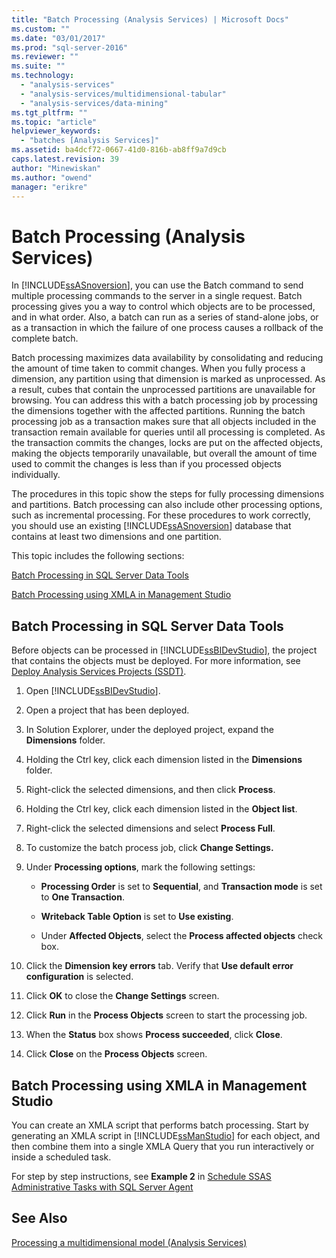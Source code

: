 ```yaml
---
title: "Batch Processing (Analysis Services) | Microsoft Docs"
ms.custom: ""
ms.date: "03/01/2017"
ms.prod: "sql-server-2016"
ms.reviewer: ""
ms.suite: ""
ms.technology: 
  - "analysis-services"
  - "analysis-services/multidimensional-tabular"
  - "analysis-services/data-mining"
ms.tgt_pltfrm: ""
ms.topic: "article"
helpviewer_keywords: 
  - "batches [Analysis Services]"
ms.assetid: ba4dcf72-0667-41d0-816b-ab8ff9a7d9cb
caps.latest.revision: 39
author: "Minewiskan"
ms.author: "owend"
manager: "erikre"
---
```

# Batch Processing (Analysis Services)
  In [!INCLUDE[ssASnoversion](../../includes/ssasnoversion-md.md)], you can use the Batch command to send multiple processing commands to the server in a single request. Batch processing gives you a way to control which objects are to be processed, and in what order. Also, a batch can run as a series of stand-alone jobs, or as a transaction in which the failure of one process causes a rollback of the complete batch.  
  
 Batch processing maximizes data availability by consolidating and reducing the amount of time taken to commit changes. When you fully process a dimension, any partition using that dimension is marked as unprocessed. As a result, cubes that contain the unprocessed partitions are unavailable for browsing. You can address this with a batch processing job by processing the dimensions together with the affected partitions. Running the batch processing job as a transaction makes sure that all objects included in the transaction remain available for queries until all processing is completed. As the transaction commits the changes, locks are put on the affected objects, making the objects temporarily unavailable, but overall the amount of time used to commit the changes is less than if you processed objects individually.  
  
 The procedures in this topic show the steps for fully processing dimensions and partitions. Batch processing can also include other processing options, such as incremental processing. For these procedures to work correctly, you should use an existing [!INCLUDE[ssASnoversion](../../includes/ssasnoversion-md.md)] database that contains at least two dimensions and one partition.  
  
 This topic includes the following sections:  
  
 [Batch Processing in SQL Server Data Tools](#bkmk_ssdt)  
  
 [Batch Processing using XMLA in Management Studio](#bkmk_xmla)  
  
##  <a name="bkmk_ssdt"></a> Batch Processing in SQL Server Data Tools  
 Before objects can be processed in [!INCLUDE[ssBIDevStudio](../../includes/ssbidevstudio-md.md)], the project that contains the objects must be deployed. For more information, see [Deploy Analysis Services Projects &#40;SSDT&#41;](../../analysis-services/multidimensional-models/deploy-analysis-services-projects-ssdt.md).  
  
1.  Open [!INCLUDE[ssBIDevStudio](../../includes/ssbidevstudio-md.md)].  
  
2.  Open a project that has been deployed.  
  
3.  In Solution Explorer, under the deployed project, expand the **Dimensions** folder.  
  
4.  Holding the Ctrl key, click each dimension listed in the **Dimensions** folder.  
  
5.  Right-click the selected dimensions, and then click **Process**.  
  
6.  Holding the Ctrl key, click each dimension listed in the **Object list**.  
  
7.  Right-click the selected dimensions and select **Process Full**.  
  
8.  To customize the batch process job, click **Change Settings.**  
  
9. Under **Processing options**, mark the following settings:  
  
    -   **Processing Order** is set to **Sequential**, and **Transaction mode** is set to **One Transaction**.  
  
    -   **Writeback Table Option** is set to **Use existing**.  
  
    -   Under **Affected Objects**, select the **Process affected objects** check box.  
  
10. Click the **Dimension key errors** tab. Verify that **Use default error configuration** is selected.  
  
11. Click **OK** to close the **Change Settings** screen.  
  
12. Click **Run** in the **Process Objects** screen to start the processing job.  
  
13. When the **Status** box shows **Process succeeded**, click **Close**.  
  
14. Click **Close** on the **Process Objects** screen.  
  
##  <a name="bkmk_xmla"></a> Batch Processing using XMLA in Management Studio  
 You can create an XMLA script that performs batch processing. Start by generating an XMLA script in [!INCLUDE[ssManStudio](../../includes/ssmanstudio-md.md)] for each object, and then combine them into a single XMLA Query that you run interactively or inside a scheduled task.  
  
 For step by step instructions, see **Example 2** in [Schedule SSAS Administrative Tasks with SQL Server Agent](../../analysis-services/instances/schedule-ssas-administrative-tasks-with-sql-server-agent.md)  
  
## See Also  
 [Processing a multidimensional model &#40;Analysis Services&#41;](../../analysis-services/multidimensional-models/processing-a-multidimensional-model-analysis-services.md)  
  
  